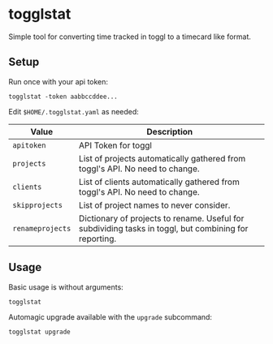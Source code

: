 togglstat
=========

Simple tool for converting time tracked in toggl to a timecard like format.


## Setup

Run once with your api token:
```
togglstat -token aabbccddee...
```

Edit `$HOME/.togglstat.yaml` as needed:

| Value            | Description                                                                                           |
| ---------------- | ----------------------------------------------------------------------------------------------------- |
| `apitoken`       | API Token for toggl                                                                                   |
| `projects`       | List of projects automatically gathered from toggl's API. No need to change.                          |
| `clients`        | List of clients automatically gathered from toggl's API. No need to change.                           |
| `skipprojects`   | List of project names to never consider.                                                              |
| `renameprojects` | Dictionary of projects to rename. Useful for subdividing tasks in toggl, but combining for reporting. |


## Usage

Basic usage is without arguments:
```
togglstat
```

Automagic upgrade available with the `upgrade` subcommand:
```
togglstat upgrade
```
